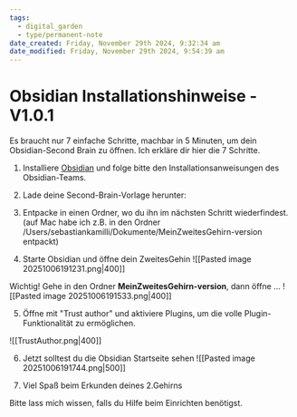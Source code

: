 ```yaml
---
tags:
  - digital_garden
  - type/permanent-note
date_created: Friday, November 29th 2024, 9:32:34 am
date_modified: Friday, November 29th 2024, 9:54:39 am
---
```

# Obsidian Installationshinweise - V1.0.1
Es braucht nur 7 einfache Schritte, machbar in 5 Minuten, um dein Obsidian-Second Brain zu öffnen. Ich erkläre dir hier die 7 Schritte.

1) Installiere [Obsidian](https://obsidian.md/) und folge bitte den Installationsanweisungen des Obsidian-Teams.

2) Lade deine Second-Brain-Vorlage herunter:

3) Entpacke in einen Ordner, wo du ihn im nächsten Schritt wiederfindest. (auf Mac habe ich z.B. in den Ordner /Users/sebastiankamilli/Dokumente/MeinZweitesGehirn-version entpackt)

4) Starte Obsidian und öffne dein ZweitesGehin
![[Pasted image 20251006191231.png|400]]

Wichtig! Gehe in den Ordner **MeinZweitesGehirn-version**, dann öffne ...
![[Pasted image 20251006191533.png|400]]

5) Öffne mit "Trust author" und aktiviere Plugins, um die volle Plugin-Funktionalität zu ermöglichen.

![[TrustAuthor.png|400]]

6) Jetzt solltest du die Obsidian Startseite sehen
![[Pasted image 20251006191744.png|500]]

7) Viel Spaß beim Erkunden deines 2.Gehirns


Bitte lass mich wissen, falls du Hilfe beim Einrichten benötigst.

